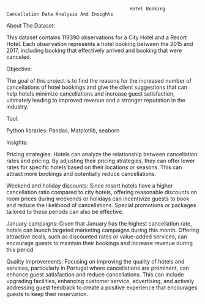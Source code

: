                                                  Hotel Booking Cancellation Data Analysis And Insights
About The Dataset: 

This dataset contains 119390 observations for a City Hotel and a Resort Hotel. Each observation represents a hotel booking between the 2015 and 2017, including booking that effectively arrived and booking that were canceled.

Objective: 

The goal of this project is to find the reasons for the increased number of cancellations of hotel bookings and give the client suggestions that can help hotels minimize cancellations and increase guest satisfaction, ultimately leading to improved revenue and a stronger reputation in the industry. 

Tool:  

Python libraries: Pandas, Matplotlib, seaborn  

Insights: 

Pricing strategies: Hotels can analyze the relationship between cancellation rates and pricing. By adjusting their pricing strategies, they can offer lower rates for specific hotels based on their locations or seasons. This can attract more bookings and potentially reduce cancellations. 

 

Weekend and holiday discounts: Since resort hotels have a higher cancellation ratio compared to city hotels, offering reasonable discounts on room prices during weekends or holidays can incentivize guests to book and reduce the likelihood of cancellations. Special promotions or packages tailored to these periods can also be effective. 

 

January campaigns: Given that January has the highest cancellation rate, hotels can launch targeted marketing campaigns during this month. Offering attractive deals, such as discounted rates or value-added services, can encourage guests to maintain their bookings and increase revenue during this period.  

 

Quality improvements: Focusing on improving the quality of hotels and services, particularly in Portugal where cancellations are prominent, can enhance guest satisfaction and reduce cancellations. This can include upgrading facilities, enhancing customer service, advertising, and actively addressing guest feedback to create a positive experience that encourages guests to keep their reservation. 

 
